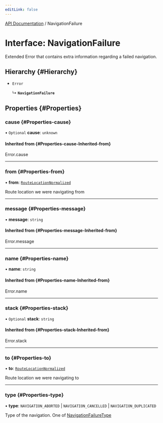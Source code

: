 ```yaml
---
editLink: false
---
```


[API Documentation](../index.md) / NavigationFailure

# Interface: NavigationFailure

Extended Error that contains extra information regarding a failed navigation.

## Hierarchy {#Hierarchy}

- `Error`

  ↳ **`NavigationFailure`**

## Properties {#Properties}

### cause {#Properties-cause}

• `Optional` **cause**: `unknown`

#### Inherited from {#Properties-cause-Inherited-from}

Error.cause

___

### from {#Properties-from}

• **from**: [`RouteLocationNormalized`](RouteLocationNormalized.md)

Route location we were navigating from

___

### message {#Properties-message}

• **message**: `string`

#### Inherited from {#Properties-message-Inherited-from}

Error.message

___

### name {#Properties-name}

• **name**: `string`

#### Inherited from {#Properties-name-Inherited-from}

Error.name

___

### stack {#Properties-stack}

• `Optional` **stack**: `string`

#### Inherited from {#Properties-stack-Inherited-from}

Error.stack

___

### to {#Properties-to}

• **to**: [`RouteLocationNormalized`](RouteLocationNormalized.md)

Route location we were navigating to

___

### type {#Properties-type}

• **type**: `NAVIGATION_ABORTED` \| `NAVIGATION_CANCELLED` \| `NAVIGATION_DUPLICATED`

Type of the navigation. One of [NavigationFailureType](../enums/NavigationFailureType.md)
